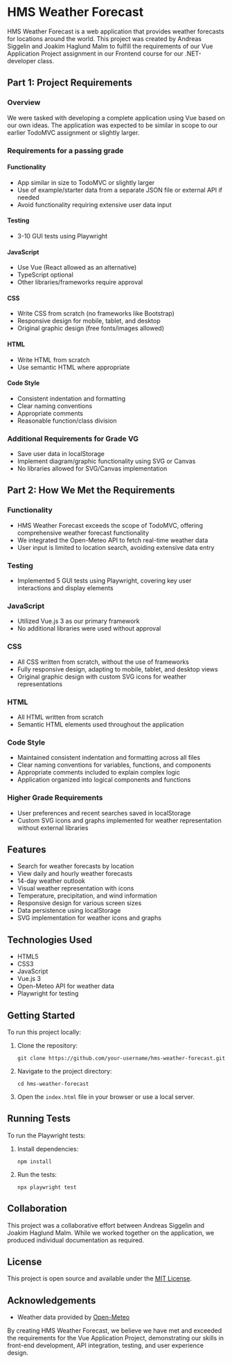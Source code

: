 # HMS Weather Forecast

HMS Weather Forecast is a web application that provides weather forecasts for locations around the world. This project was created by Andreas Siggelin and Joakim Haglund Malm to fulfill the requirements of our Vue Application Project assignment in our Frontend course for our .NET-developer class.

## Part 1: Project Requirements

### Overview
We were tasked with developing a complete application using Vue based on our own ideas. The application was expected to be similar in scope to our earlier TodoMVC assignment or slightly larger.

### Requirements for a passing grade

#### Functionality
- App similar in size to TodoMVC or slightly larger
- Use of example/starter data from a separate JSON file or external API if needed
- Avoid functionality requiring extensive user data input

#### Testing
- 3-10 GUI tests using Playwright

#### JavaScript
- Use Vue (React allowed as an alternative)
- TypeScript optional
- Other libraries/frameworks require approval

#### CSS
- Write CSS from scratch (no frameworks like Bootstrap)
- Responsive design for mobile, tablet, and desktop
- Original graphic design (free fonts/images allowed)

#### HTML
- Write HTML from scratch
- Use semantic HTML where appropriate

#### Code Style
- Consistent indentation and formatting
- Clear naming conventions
- Appropriate comments
- Reasonable function/class division

### Additional Requirements for Grade VG
- Save user data in localStorage
- Implement diagram/graphic functionality using SVG or Canvas
- No libraries allowed for SVG/Canvas implementation

## Part 2: How We Met the Requirements

### Functionality
- HMS Weather Forecast exceeds the scope of TodoMVC, offering comprehensive weather forecast functionality
- We integrated the Open-Meteo API to fetch real-time weather data
- User input is limited to location search, avoiding extensive data entry

### Testing
- Implemented 5 GUI tests using Playwright, covering key user interactions and display elements

### JavaScript
- Utilized Vue.js 3 as our primary framework
- No additional libraries were used without approval

### CSS
- All CSS written from scratch, without the use of frameworks
- Fully responsive design, adapting to mobile, tablet, and desktop views
- Original graphic design with custom SVG icons for weather representations

### HTML
- All HTML written from scratch
- Semantic HTML elements used throughout the application

### Code Style
- Maintained consistent indentation and formatting across all files
- Clear naming conventions for variables, functions, and components
- Appropriate comments included to explain complex logic
- Application organized into logical components and functions

### Higher Grade Requirements
- User preferences and recent searches saved in localStorage
- Custom SVG icons and graphs implemented for weather representation without external libraries

## Features

- Search for weather forecasts by location
- View daily and hourly weather forecasts
- 14-day weather outlook
- Visual weather representation with icons
- Temperature, precipitation, and wind information
- Responsive design for various screen sizes
- Data persistence using localStorage
- SVG implementation for weather icons and graphs

## Technologies Used

- HTML5
- CSS3
- JavaScript
- Vue.js 3
- Open-Meteo API for weather data
- Playwright for testing

## Getting Started

To run this project locally:

1. Clone the repository:
   ```
   git clone https://github.com/your-username/hms-weather-forecast.git
   ```
2. Navigate to the project directory:
   ```
   cd hms-weather-forecast
   ```
3. Open the `index.html` file in your browser or use a local server.

## Running Tests

To run the Playwright tests:

1. Install dependencies:
   ```
   npm install
   ```
2. Run the tests:
   ```
   npx playwright test
   ```

## Collaboration

This project was a collaborative effort between Andreas Siggelin and Joakim Haglund Malm. While we worked together on the application, we produced individual documentation as required.

## License

This project is open source and available under the [MIT License](LICENSE).

## Acknowledgements

- Weather data provided by [Open-Meteo](https://open-meteo.com/)

By creating HMS Weather Forecast, we believe we have met and exceeded the requirements for the Vue Application Project, demonstrating our skills in front-end development, API integration, testing, and user experience design.
